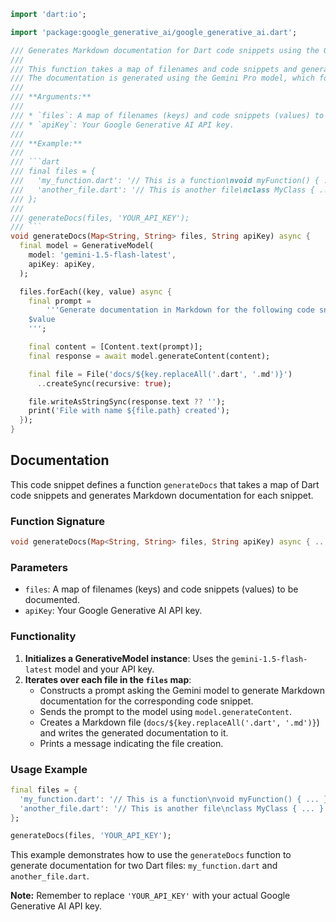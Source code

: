 ```dart
import 'dart:io';

import 'package:google_generative_ai/google_generative_ai.dart';

/// Generates Markdown documentation for Dart code snippets using the Gemini Pro model.
///
/// This function takes a map of filenames and code snippets and generates a Markdown documentation file for each snippet.
/// The documentation is generated using the Gemini Pro model, which follows Markdown best practices.
///
/// **Arguments:**
///
/// * `files`: A map of filenames (keys) and code snippets (values) to be documented.
/// * `apiKey`: Your Google Generative AI API key.
///
/// **Example:**
///
/// ```dart
/// final files = {
///   'my_function.dart': '// This is a function\nvoid myFunction() { ... }',
///   'another_file.dart': '// This is another file\nclass MyClass { ... }',
/// };
///
/// generateDocs(files, 'YOUR_API_KEY');
/// ```
void generateDocs(Map<String, String> files, String apiKey) async {
  final model = GenerativeModel(
    model: 'gemini-1.5-flash-latest',
    apiKey: apiKey,
  );

  files.forEach((key, value) async {
    final prompt =
        '''Generate documentation in Markdown for the following code snippet in dart language using the best practices of Markdown writing:\n\n
    $value
    ''';

    final content = [Content.text(prompt)];
    final response = await model.generateContent(content);

    final file = File('docs/${key.replaceAll('.dart', '.md')}')
      ..createSync(recursive: true);

    file.writeAsStringSync(response.text ?? '');
    print('File with name ${file.path} created');
  });
}
```

## Documentation

This code snippet defines a function `generateDocs` that takes a map of Dart code snippets and generates Markdown documentation for each snippet. 

### Function Signature

```dart
void generateDocs(Map<String, String> files, String apiKey) async { ... }
```

### Parameters

* `files`: A map of filenames (keys) and code snippets (values) to be documented.
* `apiKey`: Your Google Generative AI API key.

### Functionality

1. **Initializes a GenerativeModel instance**: Uses the `gemini-1.5-flash-latest` model and your API key.
2. **Iterates over each file in the `files` map**:
   * Constructs a prompt asking the Gemini model to generate Markdown documentation for the corresponding code snippet.
   * Sends the prompt to the model using `model.generateContent`.
   * Creates a Markdown file (`docs/${key.replaceAll('.dart', '.md')}`) and writes the generated documentation to it.
   * Prints a message indicating the file creation.

### Usage Example

```dart
final files = {
  'my_function.dart': '// This is a function\nvoid myFunction() { ... }',
  'another_file.dart': '// This is another file\nclass MyClass { ... }',
};

generateDocs(files, 'YOUR_API_KEY');
```

This example demonstrates how to use the `generateDocs` function to generate documentation for two Dart files: `my_function.dart` and `another_file.dart`. 

**Note:** Remember to replace `'YOUR_API_KEY'` with your actual Google Generative AI API key.
